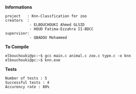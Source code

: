 **Informations**

```console
project   : Knn-Classfication for zoo
creators  : 
           - ELBOUCHOUKI Ahmed GLSID
           - HOUD Fatima-Ezzahra II-BDCC
supervisor: 
           - QBADOU Mohammed
```

**To Compile** 

```console
elbouchouki@pc:~$ gcc main.c animal.c zoo.c type.c -o knn
elbouchouki@pc:~$ knn.exe
```

**Tests**
```console
Number of tests : 5
Successful tests : 4
Accurency rate : 80%
```
